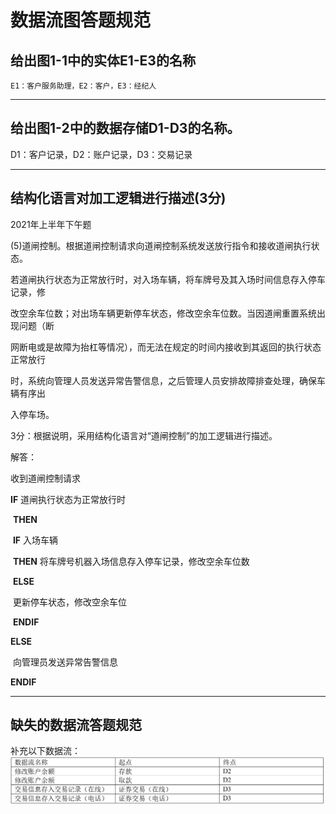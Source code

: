 # 数据流图答题规范

## 给出图1-1中的实体E1-E3的名称

```
E1：客户服务助理，E2：客户，E3：经纪人
```

---

## 给出图1-2中的数据存储D1-D3的名称。

D1：客户记录，D2：账户记录，D3：交易记录

---

## 结构化语言对加工逻辑进行描述(3分)

2021年上半年下午题

(5)道闸控制。根据道闸控制请求向道闸控制系统发送放行指令和接收道闸执行状态。

若道闸执行状态为正常放行时，对入场车辆，将车牌号及其入场时间信息存入停车记录，修

改空余车位数；对出场车辆更新停车状态，修改空余车位数。当因道闸重置系统出现问题（断

网断电或是故障为抬杠等情况），而无法在规定的时间内接收到其返回的执行状态正常放行

时，系统向管理人员发送异常告警信息，之后管理人员安排故障排查处理，确保车辆有序出

入停车场。

3分：根据说明，采用结构化语言对“道闸控制”的加工逻辑进行描述。

解答：

收到道闸控制请求

**IF** 道闸执行状态为正常放行时

​	**THEN**

​	**IF** 入场车辆

​		**THEN** 将车牌号机器入场信息存入停车记录，修改空余车位数

​	**ELSE**

​		更新停车状态，修改空余车位

​	**ENDIF**

**ELSE**

​	向管理员发送异常告警信息

**ENDIF**

---

## 缺失的数据流答题规范

补充以下数据流：
![C8XZnekckA](../../img/C8XZnekckA.png)

